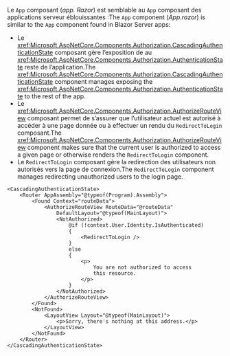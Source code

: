 <span data-ttu-id="a0355-101">Le `App` composant (*app. Razor*) est semblable au `App` composant des applications serveur éblouissantes :</span><span class="sxs-lookup"><span data-stu-id="a0355-101">The `App` component (*App.razor*) is similar to the `App` component found in Blazor Server apps:</span></span>

* <span data-ttu-id="a0355-102">Le <xref:Microsoft.AspNetCore.Components.Authorization.CascadingAuthenticationState> composant gère l’exposition de au <xref:Microsoft.AspNetCore.Components.Authorization.AuthenticationState> reste de l’application.</span><span class="sxs-lookup"><span data-stu-id="a0355-102">The <xref:Microsoft.AspNetCore.Components.Authorization.CascadingAuthenticationState> component manages exposing the <xref:Microsoft.AspNetCore.Components.Authorization.AuthenticationState> to the rest of the app.</span></span>
* <span data-ttu-id="a0355-103">Le <xref:Microsoft.AspNetCore.Components.Authorization.AuthorizeRouteView> composant permet de s’assurer que l’utilisateur actuel est autorisé à accéder à une page donnée ou à effectuer un rendu du `RedirectToLogin` composant.</span><span class="sxs-lookup"><span data-stu-id="a0355-103">The <xref:Microsoft.AspNetCore.Components.Authorization.AuthorizeRouteView> component makes sure that the current user is authorized to access a given page or otherwise renders the `RedirectToLogin` component.</span></span>
* <span data-ttu-id="a0355-104">Le `RedirectToLogin` composant gère la redirection des utilisateurs non autorisés vers la page de connexion.</span><span class="sxs-lookup"><span data-stu-id="a0355-104">The `RedirectToLogin` component manages redirecting unauthorized users to the login page.</span></span>

```razor
<CascadingAuthenticationState>
    <Router AppAssembly="@typeof(Program).Assembly">
        <Found Context="routeData">
            <AuthorizeRouteView RouteData="@routeData" 
                DefaultLayout="@typeof(MainLayout)">
                <NotAuthorized>
                    @if (!context.User.Identity.IsAuthenticated)
                    {
                        <RedirectToLogin />
                    }
                    else
                    {
                        <p>
                            You are not authorized to access 
                            this resource.
                        </p>
                    }
                </NotAuthorized>
            </AuthorizeRouteView>
        </Found>
        <NotFound>
            <LayoutView Layout="@typeof(MainLayout)">
                <p>Sorry, there's nothing at this address.</p>
            </LayoutView>
        </NotFound>
    </Router>
</CascadingAuthenticationState>
```
